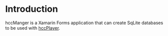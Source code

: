 # Introduction

hccManger is a Xamarin Forms application that can create SqLite databases to be used with [hccPlayer](..//hccPlayer).

